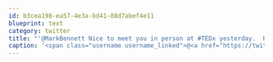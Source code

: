 ```yaml
---
id: b3cea198-ea57-4e3a-bd41-88d7abef4e11
blueprint: text
category: twitter
title: "'@MarkBennett Nice to meet you in person at #TEDx yesterday.  Keep rockin' the Nexus S :)"
caption: '<span class="username username_linked">@<a href="https://twitter.com/MarkBennett" title="Mark Bennett 🇨🇦♥️🇺🇦🌈">MarkBennett</a></span> Nice to meet you in person at <span class="hashtag hashtag_local">#<a href="http://tweettemp.darylchymko.ca/?tag=tedx">TEDx</a> yesterday.  Keep rockin'' the Nexus S :)'
---
```

